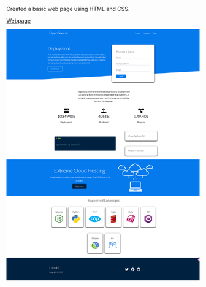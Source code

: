 Created a basic web page using HTML and CSS.

<a href="https://farhanasfar.github.io/HTML-CSS-Project/" target="_blank">Webpage</a>

![webpage view](https://raw.githubusercontent.com/FarhanAsfar/HTML-CSS-Project/master/htmlPage.png)



